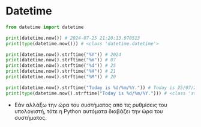 # Datetime

```python
from datetime import datetime

print(datetime.now()) # 2024-07-25 21:20:13.970513
print(type(datetime.now())) # <class 'datetime.datetime'>

print(datetime.now().strftime("%Y")) # 2024
print(datetime.now().strftime("%m")) # 07
print(datetime.now().strftime("%d")) # 25
print(datetime.now().strftime("%H")) # 21
print(datetime.now().strftime("%M")) # 20

print(datetime.now().strftime("Today is %d/%m/%Y.")) # Today is 25/07/2024.
print(type(datetime.now().strftime("Today is %d/%m/%Y."))) # <class 'str'>
```

- Εάν αλλάξω την ώρα του συστήματος από τις ρυθμίσεις του υπολογιστή, τότε η Python αυτόματα διαβάζει την ώρα του συστήματος.
